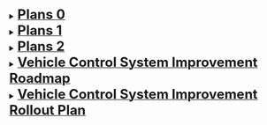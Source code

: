 <details>
<summary><b><u><font size="5">Plans 0</font></u></b></summary>

- [ ] Explicit MPC
- [ ] ZeroMQ 
- [ ] ROS-like communication -> https://medium.com/@connecttosaurabh.verma/building-a-robust-publish-subscribe-mechanism-in-c-6735a7055eef
- [ ] Better communication with ground unit

</details>

<details>
<summary><b><u><font size="5">Plans 1</font></u></b></summary>

Here’s a high‑level roadmap and concrete techniques you can apply at each layer of your stack—algorithm, code, middleware and hardware—to squeeze out maximum speed and minimal footprint on a Jetson Nano.

## Summary of Recommendations

- [ ] Profile first – pinpoint your true bottlenecks (solver vs. comms vs. threading overhead).

- [ ] Algorithmic simplification – trade small amounts of optimality for huge speed gains via shorter horizons, move blocking, explicit/linear MPC, warm‐starting and code‐generated solvers.

- [ ] Lean solver stack – generate standalone C code (no CasADi overhead at runtime), switch to ultra‑light QP solvers (HPIPM, qpOASES, acados), tune tolerances and leverage sparse linear algebra.

- [ ] C++ optimizations – compile with aggressive flags, enable LTO, pre‑allocate and reuse buffers, avoid dynamic allocations in the real‑time loop, favor stack‐allocated/fixed‐size containers, and minimize branches.

- [ ] Middleware & threading – replace heavy ROS messaging with lock‑free, zero‑copy ring buffers or shared memory; pin real‑time threads to isolated cores; use Linux SCHED_FIFO.

- [ ] Leverage Jetson’s GPU – offload dense linear algebra and parallelizable portions (e.g. Cholesky, matrix operations) to CUDA kernels or cuBLAS, or convert part of your controller to a tiny neural‐net inference via TensorRT.

### 1. Profile and Identify Hotspots
Before optimizing, you need data:

Instrument your code with a lightweight tracer (e.g. LTTng, Linux perf, or even std::chrono) to measure: solver solve times, communication latencies, serialization, thread wakeups, memory allocs.

Plot histograms of loop‐cycle times to see occasional spikes vs. average.

Profile memory usage (Valgrind’s Massif or jemalloc stats) to catch heap fragmentation or accidental allocations in the real‐time loop.

By focusing on the 1–2 “hot” functions that dominate CPU time you get the best ROI on your optimization effort.

### 2. Algorithmic Level: Simplify and Precompute
Shorten the horizon – even one fewer step can cut solve time by 20–30%.

Move‑blocking – hold control inputs constant over multiple steps; reduces decision variables.

Explicit MPC – precompute the piecewise‐affine law offline if state dimension ≤ 6–8; then the online evaluation is just a table lookup plus a few multiplies.

Linearize around operating point – switch to a time‑varying linear MPC (fast QP) if nonlinearities are mild.

Warm start – take the previous solution as initial guess for the new solve; most solvers support passing the last primal/dual iterates.

Constraint softening & relaxation – loosening tolerances (e.g. absolute constraint violations of 1e‑3 instead of 1e‑6) can halve iterations.

### 3. Solver Stack: Code Generation & Lightweight QP
CasADi C code generation – export your NLP/QP directly to plain C (casadi::CodeGenerator) so you avoid any dynamic memory or Python/C++ “glue” overhead at runtime.

Switch to acados or HPIPM – these frameworks target embedded MPC, generate highly optimized C, exploit problem structure and sparse factorization.

Tune solver settings – lower max iterations, use warm starts, pick the most efficient linear solver (e.g. Cholesky vs. LDLᵀ), and exploit Hessian sparsity.

### 4. C++ & Build Optimizations
Compiler flags: -O3 -march=armv8-a+crypto -ffast-math -flto -fno-exceptions -fno-rtti

Link-time Optimization (LTO): merges translation units, inlines across files.

Pre‑allocate buffers: no new/delete inside your liveLoop().

Use fixed‐size Eigen matrices (Eigen::Matrix<double, N, N>) to enable stack allocation and loop unrolling.

Avoid virtual calls in your hot path—if liveLoop() is performance‐sensitive, flatten polymorphism or de‑virtualize.

Branch‐avoidance: replace if statements with ternary or bit‐wise tricks where safe.

### 5. Middleware & Real‑Time Scheduling
Lightweight pub/sub: swap out ROS topics for a single memory‐mapped ring buffer or ZeroMQ PUSH/PULL sockets in inproc mode; achieve zero‐copy.

Thread pinning: bind your solver thread to a big CPU core with sched_setaffinity(…, SCHED_FIFO, priority=90) so it never migrates.

Isolate cores: on the Nano, isolate one CPU core (using kernel boot parameter isolcpus=) for your real‑time tasks only.

Avoid mutex contention: use lock‑free queues (e.g. boost::lockfree::spsc_queue) or atomics for heartbeat flags and data exchange.

### 6. Hardware Acceleration on Jetson Nano
CUDA/cuBLAS – offload dense linear algebra (matrix‐vector multiplies, Cholesky factorization) to the GPU. CasADi can emit CUDA kernels, or you can hand‐write small kernels for your KKT factorization.

TensorRT micro‑net controller – approximate your MPC policy by a small feed‑forward network (e.g. ≤ 5 layers, 32 neurons each). At runtime you do one TensorRT inference (< 1 ms) instead of a full solve.

Tensor cores (if available) – can accelerate half‑precision GEMMs if your task tolerates FP16.

### 7. Continuous Testing & Validation
Automated regression – keep a suite of scenarios (straight, cornering, disturbance) and log solve times/constraint violations after every code change.

Code coverage & static analysis – tools like clang-tidy and AddressSanitizer with -fsanitize=address to ensure no hidden slow paths or memory issues slip in.

Hardware‑in‑the‑loop (HIL) – test on the actual Jetson Nano early and often; CPU throttling and OS jitter only appear on hardware, not your desktop.

Next Steps

Profile: spend a day instrumenting all critical paths.

Solver prototype: generate C code via CasADi and benchmark vs. acados/HPIPM.

Middleware proof‑of‑concept: swap ROS topics for a lock‑free queue and measure latency.

GPU offload test: implement one small dense solve on CUDA and compare timings.

By iterating through these layers—profile, simplify, compile, streamline middleware, and leverage hardware—you’ll iteratively harvest 2×–5× speedups while keeping your binary slim and deterministic. Good luck!

## Road

Below is a set of concrete changes you can make—grouped by layer—to your existing code. Each suggestion maps directly onto parts of your Subsystem/MainSystem framework and the Jetson Nano environment.

### 1. Replace per‑init thread spawn/join with a persistent worker thread
Why: creating and tearing down std::thread on every init()/halt() costs hundreds of microseconds each time and can fragment the heap.

What to change:

Move thread creation to your constructor (or first init) and never destroy it.

Use a std::condition_variable to wake the thread when you want it to run, and another to signal halt.

```
// In Subsystem.h, replace loopThread logic with:

class Subsystem {
  // …
  std::thread worker;
  std::mutex  mtx;
  std::condition_variable cv_run, cv_halt;
  bool        run_requested = false, shutdown_requested = false;

public:
  Subsystem(/*…*/) {
    // launch once
    worker = std::thread([this]{ this->workerLoop(); });
  }
  ~Subsystem() {
    {
      std::lock_guard lk(mtx);
      shutdown_requested = true;
      cv_run.notify_one();
    }
    worker.join();
  }

  void init() override {
    {
      std::lock_guard lk(mtx);
      run_requested = true;
    }
    cv_run.notify_one();
  }
  void halt() override {
    {
      std::lock_guard lk(mtx);
      run_requested = false;
    }
    cv_halt.notify_one();
  }

private:
  void workerLoop() {
    std::unique_lock lk(mtx);
    while (!shutdown_requested) {
      cv_run.wait(lk, [&]{ return run_requested || shutdown_requested; });
      if (shutdown_requested) break;
      // now do liveLoop until halted
      while (run_requested) {
        lk.unlock();
        liveLoop();            // your real-time loop body
        lk.lock();
      }
      cv_halt.wait(lk, [&]{ return !run_requested || shutdown_requested; });
    }
  }
};
```
Benefit: no more thread‐create/join in your real‐time path, eliminating that overhead every time you INIT/HALT a subsystem.

### 2. Swap out system.addPacket(...) for a lock‑free ring buffer
Why: the current addPacket is almost certainly using mutexes or I/O under the hood, adding latency and jitter.

What to change:

Introduce a single-producer, single-consumer ring buffer (e.g. boost::lockfree::spsc_queue or a custom template).

Each subsystem just does a non‑blocking push(). Your main health‐checker thread does a pop() in its own loop.

```
// Shared between MainSystem and Subsystems:
#include <boost/lockfree/spsc_queue.hpp>
struct Packet { uint8_t system, option, control, mode, order; };
static boost::lockfree::spsc_queue<Packet, boost::lockfree::capacity<1024>> packetQueue;

// In Subsystem:
packetQueue.push({0,0,1,0,order});  // instead of system.addPacket(...)

// In MainSystem’s healthCheckThread:
Packet p;
while (packetQueue.pop(p)) {
  // dispatch p to log or handleCommand
}
```
Benefit: zero‑copy, wait‑free enqueue/dequeue, no heap or mutex overhead.

### 3. Pin your real‑time threads and isolate a core
Why: on a multicore Linux system (like Jetson Nano), threads migrate and contend.

Isolate one CPU core for your control loop via kernel isolcpus= or cset shield.

In code, set your solver‑thread affinity to that core and give it SCHED_FIFO priority:

```
#include <pthread.h>
#include <sched.h>

void pinToCore(int core_id, int priority) {
  cpu_set_t cpuset;
  CPU_ZERO(&cpuset);
  CPU_SET(core_id, &cpuset);
  pthread_t thr = pthread_self();
  pthread_setaffinity_np(thr, sizeof(cpuset), &cpuset);
  struct sched_param param{ .sched_priority = priority };
  pthread_setschedparam(thr, SCHED_FIFO, &param);
}

// At the start of liveLoop():
pinToCore(3 /*your isolated core*/, 80);
```
Benefit: your control thread never gives up CPU time unexpectedly, yielding more deterministic cycle times.

### 4. Pre‑allocate all buffers and eliminate dynamic memory in liveLoop()
Why: even a single hidden new/vector.push_back can trigger kmalloc and fragmentation.

What to change:

Replace any std::vector<double> in your solver call with std::array<double, N>.

If you must use Eigen, prefer fixed‐size (Eigen::Matrix<double,N,M>).

Allocate solver workspaces once at startup (CasADi codegen can give you malloc() calls—override those or supply your own allocator).

```
// Example:
static constexpr int HORIZON = 10;
std::array<Eigen::VectorXd, HORIZON> x_buffer;  // stack or global
// fill x_buffer[i] each cycle, never reallocate
```
Benefit: no heap churn, caches stay hot, dramatically smoother timings.

### 5. De‑virtualize your hot‐path
Why: virtual calls introduce an indirect jump each iteration.

What to change:

Instead of Subsystem* with a virtual liveLoop(), use a template-based CRTP or a flat switch(order) inside a single mainLoop(), inlining each subsystem’s code.

```
// CRTP sketch:
template<typename Impl>
class SubsystemCRTP {
public:
  void live() {
    static_cast<Impl*>(this)->liveLoopImpl();
  }
};

// then each MotionSystem : public SubsystemCRTP<MotionSystem> { … };
```
Benefit: the compiler can inline liveLoopImpl() and remove the vtable lookup.

### 6. GPU‑accelerate your solver’s linear algebra
Why: the Nano’s ARM CPU is slow for big matrix factorizations; its GPU is under‑utilized.

What to change:

In your CasADi codegen, enable CUDA code generation for the KKT solve.

Or extract your Hessian/isocontour solve into a small CUDA kernel or use cuBLAS/cuSOLVER:

```
// Pseudocode:
cublasDgemm(handle, CUBLAS_OP_N, CUBLAS_OP_N, N, N, N,
            &alpha, d_H, N, d_x, N, &beta, d_out, N);
// then call cuSOLVER for Cholesky on d_H
Benefit: factorization times drop from tens of milliseconds to a few.

7. Build & Compiler flags
Add to your CMakeLists.txt:

cmake
Copy
Edit
set(CMAKE_CXX_FLAGS "${CMAKE_CXX_FLAGS} -O3 -march=armv8-a+crypto -ffast-math -flto -fno-exceptions -fno-rtti")
```
Benefit: maximum inlining, vectorization, link‑time optimizations, and removed RTTI/exceptions code bloat.

Putting it all together
Refactor your Subsystem to use one persistent thread + condition vars.

Swap system.addPacket() for a shared lock‑free SPSC queue.

Pin & isolate your solver thread on core 3 (or any big core) under SCHED_FIFO.

Pre‑allocate all data buffers and use fixed‐size containers.

De‑virtualize the hot path via CRTP or flattening.

Offload linear algebra to CUDA/cuBLAS.

Rebuild with -O3 -march=… -flto.

By rolling these changes in stages—and measuring after each—you should see cycle‐time drop by 2×–5× and far fewer jitter spikes on your Jetson Nano.
</details>

<details>
<summary><b><u><font size="5">Plans 2</font></u></b></summary>

To optimize your autonomous system for speed, efficiency, and lightweight operation on Jetson Nano, here's a structured approach:

## 1. Algorithm-Level Optimization
MPC Improvements
- [ ] Code Generation: Use CasADi's codegen to create lightweight C functions for your MPC solver

- [ ] Solver Selection: Try embedded-focused solvers like HPIPM or ACADO

- [ ] Horizon Reduction: Experiment with shorter prediction/control horizons

- [ ] Model Simplification: Consider quasi-Newton approximations or residual-based methods

### Example MPC Codegen
```
// Generate C code from CasADi
Function mpc_solver = ...;
mpc_solver.generate("mpc_solver");
```
## 2. System Architecture Optimization
### Threading Improvements
```
// Set thread priorities in liveLoop
void ControlSystem::liveLoop() {
    struct sched_param param;
    param.sched_priority = sched_get_priority_max(SCHED_FIFO);
    pthread_setschedparam(pthread_self(), SCHED_FIFO, &param);
    // Control logic
}
```
### Data Sharing Optimization
Use lock-free structures for inter-subsystem communication:

```
template<typename T>
class LockFreeQueue {
    std::atomic<size_t> head{0}, tail{0};
    T buffer[BUFFER_SIZE];
public:
    bool push(const T& item) { /*...*/ }
    bool pop(T& item) { /*...*/ }
};
```
## 3. Code-Level Optimization
### Memory Management
```
// Pre-allocate memory pools
class ControlMemoryPool {
    static constexpr size_t POOL_SIZE = 1024;
    std::array<ControlState, POOL_SIZE> buffer;
    std::atomic<size_t> index{0};
public:
    ControlState* allocate() noexcept {
        const size_t i = index.fetch_add(1) % POOL_SIZE;
        return &buffer[i];
    }
};
```
### Vectorization
```
// Ensure Eigen uses vectorization
Eigen::VectorXd calculateForces(const Eigen::VectorXd& state) {
    Eigen::VectorXd result(6);
    // SIMD-optimized operations
    result = state.cwiseProduct(Eigen::VectorXd::Constant(6, 2.0));
    return result;
}
```
## 4. System Configuration
### Compiler Flags
```
# Use ARM-specific optimizations
CXXFLAGS += -O3 -mcpu=cortex-a57 -mfpu=neon-fp-armv8 -mfloat-abi=hard -ffast-math
```
### GPU Acceleration
```
// Sample CUDA integration for matrix operations
__global__ void cudaMatrixMultiply(double* C, const double* A, const double* B, int N) {
    // CUDA matrix multiplication kernel
}
```
## 5. Real-Time Optimization
### Timing Critical Loops
```
void MotionSystem::liveLoop() {
    using clock = std::chrono::high_resolution_clock;
    auto next = clock::now();
    
    while(live) {
        next += std::chrono::milliseconds(5);  // 200Hz
        
        // Critical motion code
        calculateTrajectory();
        
        std::this_thread::sleep_until(next);
    }
}
```
## 6. Deployment Optimizations
Remove Debug Symbols: strip executable

Static Linking: Link dependencies statically

Process Isolation: Use cgroups to dedicate CPU cores to critical subsystems

## 7. Monitoring & Validation
### Implement lightweight telemetry:

```
class Telemetry {
    std::array<uint64_t, 256> counters;
public:
    void increment(size_t idx) noexcept {
        counters[idx % 256]++;
    }
    
    void log() const {
        // Fast binary logging
    }
};
```
#### Key Recommendations:
- [ ] Profile First: Use perf/gprof to identify bottlenecks

- [ ] Prioritize Hot Paths: Focus optimization on control/motion loops

- [ ] Conservative Locking: Use atomics instead of mutexes where possible

- [ ] Memory Alignment: Ensure critical data structures are cache-aligned

- [ ] Quantized Math: Consider fixed-point arithmetic for non-critical calculations

#### Expected Improvements:
- [ ] MPC execution time reduction: 30-60%

- [ ] Thread switching latency: < 10μs

- [ ] Memory footprint reduction: 20-40%

- [ ] System jitter: < 100μs

These optimizations should be applied incrementally with thorough testing at each stage to verify real-world performance improvements on your specific hardware and workload.

</details>

<details>
<summary><b><u><font size="5">Vehicle Control System Improvement Roadmap</font></u></b></summary>

## Core Architecture
- [x] Implement RAII wrappers for all critical resources (OpenSSL contexts, socket handles, thread lifetimes)
   - Example: Wrap `EVP_CIPHER_CTX` initialization and cleanup in a `CipherContext` class so that destruction always frees resources.
- [x] Replace raw pointers in subsystem containers with `std::unique_ptr` for automatic cleanup
   - Example: Store subsystems in `std::vector<std::unique_ptr<Subsystem>>` instead of raw pointers.
- [ ] Design and integrate a lightweight dependency injection framework
   - Example: Define factory functions to instantiate subsystems with explicit dependencies injected.
- [ ] Formalize a subsystem lifecycle state machine (INIT → RUNNING → SUSPENDED → HALT)
   - Example: Define `enum class LifecycleState { Uninitialized, Initialized, Running, Suspended, Halted }` and transitions in a central manager.

## Network Layer
- [ ] Migrate blocking sockets to an async I/O model using `epoll` (Linux) or `kqueue` (BSD/macOS)
   - Example: Implement an `AsyncSocket` wrapper that uses edge-triggered `epoll` for read/write events.
- [ ] Add a protocol-level heartbeat and timeout mechanism
   - Example: Send a zero-length packet every 2 s and trigger reconnection after 3 missed heartbeats.
- [ ] Develop exponential backoff reconnection strategy for flaky links
   - Example: On disconnect, retry after 1 s, 2 s, 4 s, up to a maximum of 30 s between attempts.
- [ ] Implement COBS (Consistent Overhead Byte Stuffing) framing for unambiguous message boundaries
   - Example: Wrap each marshaled protobuf message with COBS encode/decode layers.
- [ ] Create a network simulation mode to inject packet loss, latency, and distortion
   - Example: Use a `SimulatedLink` class to throttle/reorder packets for HIL testing.

## Security
- [ ] Add a key-rotation mechanism for encryption keys at runtime
   - Example: Derive new keys via HKDF every 24 h and reinitialize the encryption context without downtime.
- [ ] Integrate HKDF-based key derivation for session keys
   - Example: Use `HMAC-SHA256` HKDF to derive IVs and data-encryption keys from a master secret.
- [ ] Build a secure firmware-update system with signed payloads
   - Example: Verify update packages with RSA-ECDSA signatures before applying.
- [ ] Include per-message sequence numbers and replay-protection window
   - Example: Embed a 32-bit counter and drop any out-of-order or stale packets.
- [ ] Offer an optional TLS fallback channel using mbedTLS or OpenSSL SSL API
   - Example: If the custom AES-GCM channel fails, renegotiate over `TLS1.3`.

## Configuration
- [ ] Consolidate all settings into a unified JSON/YAML configuration file
   - Example: Merge socket, encryption, and subsystem parameters into `config/system.yaml`.
- [ ] Support runtime reconfiguration via a management socket or REST API
   - Example: Apply logging level changes without restart by reloading JSON and updating loggers.
- [ ] Implement configuration versioning and upgrade path
   - Example: Embed a `version` field, auto-migrate deprecated keys, and validate schema.
- [ ] Validate configurations on startup using JSON Schema
   - Example: Reject invalid port numbers or missing fields at launch with clear errors.

## Testing
- [ ] Set up a GoogleTest (or Catch2) framework for C++ unit tests
   - Example: Write unit tests for `serialize()`/`deserialize()` in `SystemData`.
- [ ] Build a hardware-in-the-loop (HIL) test rig integrating sensor stubs
   - Example: Mock sensor inputs in software and verify control outputs before deploying.
- [ ] Develop a fault-injection harness to simulate exceptions and I/O errors
   - Example: Inject socket write failures and assert that the system recovers gracefully.
- [ ] Implement a network fuzzer to send malformed packets
   - Example: Randomize COBS frames and check that the receiver rejects invalid CRCs.
- [ ] Automate builds and tests in a CI/CD pipeline (GitHub Actions/Jenkins)
   - Example: On each PR, run `cmake --build` + `ctest` + `clang-tidy` checks.

## Performance
- [ ] Replace blocking queues with lock-free, bounded MPMC queues for inter-thread messages
   - Example: Integrate `folly::MPMCQueue` or `boost::lockfree::queue`.
- [ ] Add custom memory pools (object pools) to reduce heap fragmentation
   - Example: Use `mempool` for fixed-size `Packet` allocations.
- [ ] Explore SIMD optimizations for signal processing and data serialization
   - Example: Use `x86_64` AVX2 intrinsics in compression routines.
- [ ] Leverage shared memory (POSIX `shm_open`) channels for local IPC
   - Example: Expose telemetry via a shared-memory ring buffer.
- [ ] Implement zero-copy message passing whenever possible
   - Example: Use `mmap`-backed buffers to avoid payload copies between threads.

## Observability & Logging
- [ ] Integrate a structured logging library (spdlog or fmt) with log levels and sinks
   - Example: Output JSON logs to stdout and rotate file logs daily.
- [ ] Add Prometheus-compatible metrics (counters, gauges, histograms)
   - Example: Export subsystem heartbeat latencies and packet counts via an HTTP endpoint.
- [ ] Implement live health dashboards (Grafana or ROS 2 rqt plugins)
   - Example: Display per-module CPU/latency trends in real time.
- [ ] Develop alerting on failure thresholds (e.g., missed heartbeats)
   - Example: Trigger an e-mail or RabbitMQ alert if any subsystem fails twice.

## Documentation & Quality Assurance
- [ ] Generate Doxygen API docs and host via GitHub Pages
   - Example: Document `sensor_system.h` and link usage examples.
- [ ] Maintain a detailed CHANGELOG (Keep a Changelog format) per release
   - Example: Record new features, bug fixes, and configuration changes.
- [ ] Define and enforce coding standards with `clang-format` and `clang-tidy`
   - Example: Add a pre-commit hook to auto-format code and block style violations.
- [ ] Implement static analysis (Coverity, `cppcheck`, or `clang-analyzer`)
   - Example: Fail CI if any new high-severity issues are detected.
- [ ] Create a code-review checklist to ensure consistent reviews
   - Example: Verify thread-safety, error handling, and resource management per PR.

## Deployment & Operations
- [ ] Containerize the system with Docker and provide multi-stage builds
   - Example: Build a minimal `distroless` image separating build/runtime.
- [ ] Supply systemd service files (or launch scripts) for auto-start and watchdog
   - Example: Use `Restart=on-failure` and `StartLimitIntervalSec` in the unit file.
- [ ] Develop a rollback mechanism for safe updates
   - Example: Keep two versions on disk and switch symlinks atomically.
- [ ] Integrate remote diagnostics and over-the-air logs retrieval
   - Example: Fetch recent JSON logs via an SSH/HTTPS interface.
- [ ] Scan containers and binaries for vulnerabilities (Trivy or Clair)
   - Example: Fail deployment if a CVE > 7.0 is detected.
</details>

<details>
<summary><b><u><font size="5">Vehicle Control System Improvement Rollout Plan</font></u></b></summary>

This roadmap breaks the improvements into four incremental phases, ensuring core stability before adding advanced features or optimizations.

## Phase 1: Foundation & Safety
1. **Implement RAII wrappers for all critical resources** (OpenSSL contexts, socket handles, thread lifetimes)
   - Example: Create `CipherContext` to manage `EVP_CIPHER_CTX` lifecycle.
2. **Replace raw pointers with `std::unique_ptr`** in subsystem containers
   - Example: Store subsystems in `std::vector<std::unique_ptr<Subsystem>>`.
3. **Formalize a subsystem lifecycle state machine** (INIT → RUNNING → SUSPENDED → HALT)
   - Example: Define `enum class LifecycleState` and transitions in `MainSystem`.
4. **Design and integrate dependency injection framework**
   - Example: Implement factories that inject `SystemData`, `EnvironmentState`, etc.

## Phase 2: Robust Networking & Configuration
5. **Migrate to async I/O** using `epoll` (Linux) or `kqueue` (macOS)
6. **Add protocol-level heartbeat and timeout**
7. **Develop exponential backoff reconnection strategy**
8. **Consolidate settings into unified JSON/YAML config**
9. **Validate configuration on startup** via JSON Schema
10. **Implement runtime reconfiguration** through management socket or REST API

## Phase 3: Security & Observability
11. **Add key-rotation mechanism & HKDF derivation**
12. **Include per-message sequence numbers & replay protection**
13. **Implement COBS framing and optional TLS fallback**
14. **Integrate structured logging library** (spdlog/fmt)
15. **Add Prometheus metrics & live health dashboards**
16. **Develop alerting on failure thresholds**

## Phase 4: Testing, Performance & Deployment
17. **Setup GoogleTest framework & CI/CD pipeline**
18. **Develop fault-injection harness & network fuzzer**
19. **Replace blocking queues with lock-free MPMC queues**
20. **Add memory pooling & zero-copy channels**
21. **Explore SIMD optimizations**
22. **Containerize system and supply systemd service**
23. **Create rollback mechanism & remote diagnostics**
24. **Implement static analysis & coding standards enforcement**
25. **Generate Doxygen docs & maintain CHANGELOG**
</details>


